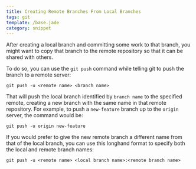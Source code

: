```yaml
---
title: Creating Remote Branches From Local Branches
tags: git
template: /base.jade
category: snippet
---
```


After creating a local branch and committing some work to that branch, you might want to copy that branch to the remote repository so that it can be shared with others.

To do so, you can use the `git push` command while telling git to push the branch to a remote server:

```
git push -u <remote name> <branch name>
```

That will push the local branch identified by `branch name` to the specified remote, creating a new branch with the same name in that remote repository. For example, to push a `new-feature` branch up to the `origin` server, the command would be:

```
git push -u origin new-feature
```

If you would prefer to give the new remote branch a different name from that of the local branch, you can use this longhand format to specify both the local and remote branch names:

```
git push -u <remote name> <local branch name>:<remote branch name>
```
